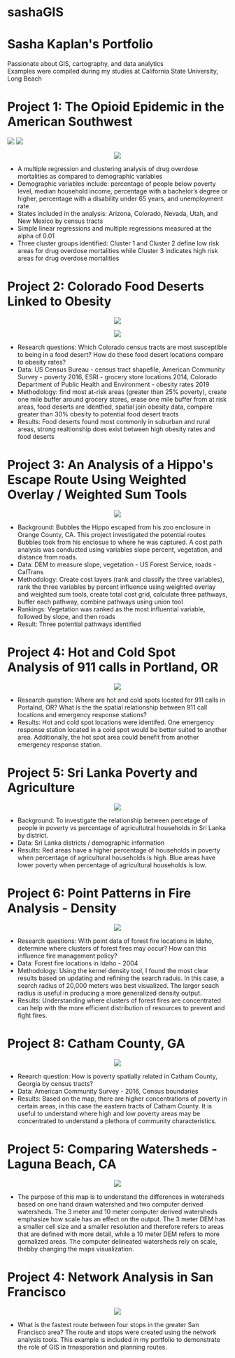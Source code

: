 # sashaGIS
# Sasha Kaplan's Portfolio
Passionate about GIS, cartography, and data analytics  
Examples were compiled during my studies at California State University, Long Beach

# Project 1: The Opioid Epidemic in the American Southwest

![](https://user-images.githubusercontent.com/96799772/147707246-0d4d37e7-14c0-4ec9-9c79-8d20c045b259.png) ![](https://user-images.githubusercontent.com/96799772/147708056-3f76574a-a816-4e90-9ddf-356d110d89f6.PNG)

<p align="center">
  <img src="https://user-images.githubusercontent.com/96799772/147713074-d82cc0b0-5e59-40d4-b390-b9d07963ae47.png"/>
</p>

* A multiple regression and clustering analysis of drug overdose mortalities as compared to demographic variables
* Demographic variables include: percentage of people below poverty level, median household income, percentage with a bachelor’s degree or higher, percentage with a disability under 65 years, and unemployment rate
* States included in the analysis: Arizona, Colorado, Nevada, Utah, and New Mexico by census tracts
* Simple linear regressions and multiple regressions measured at the alpha of 0.01
* Three cluster groups identified: Cluster 1 and Cluster 2 define low risk areas for drug overdose mortalities while Cluster 3 indicates high risk areas for drug overdose mortalities

# Project 2: Colorado Food Deserts Linked to Obesity

<p align="center">
  <img src="https://user-images.githubusercontent.com/96799772/147707251-d3bb9e75-d379-49f8-91e5-9cc1ff9fe87a.png"/>
</p>

<p align="center">
  <img src="https://user-images.githubusercontent.com/96799772/147707258-e7b21bc6-fa9d-4623-8049-55cb46ef29a5.png"/>
</p>

* Research questions: Which Colorado census tracts are most susceptible to being in a food desert?  How do these food desert locations compare to obesity rates?
* Data: US Census Bureau - census tract shapefile, American Community Survey - poverty 2016, ESRI - grocery store locations 2014, Colorado Department of Public Health and Environment - obesity rates 2019
* Methodology: find most at-risk areas (greater than 25% poverty), create one mile buffer around grocery stores, erase one mile buffer from at risk areas, food deserts are identfied, spatial join obesity data, compare greater than 30% obesity to potential food desert tracts
* Results: Food deserts found most commonly in suburban and rural areas, strong realtionship does exist between high obesity rates and food deserts

# Project 3: An Analysis of a Hippo's Escape Route Using Weighted Overlay / Weighted Sum Tools

<p align="center">
  <img src="https://user-images.githubusercontent.com/96799772/147782996-c766b136-39ad-4999-8032-1c34c7723790.png"/>
</p>

* Background: Bubbles the Hippo escaped from his zoo enclosure in Orange County, CA.  This project investigated the potential routes Bubbles took from his enclosue to where he was captured.  A cost path analysis was conducted using variables slope percent, vegetation, and distance from roads.
* Data: DEM to measure slope, vegetation - US Forest Service, roads -  CalTrans
* Methodology: Create cost layers (rank and classify the three variables), rank the three variables by percent influence using weighted overlay and weighted sum tools, create total cost grid, calculate three pathways, buffer each pathway, combine pathways using union tool
* Rankings: Vegetation was ranked as the most influential variable, followed by slope, and then roads
* Result: Three potential pathways identified

# Project 4: Hot and Cold Spot Analysis of 911 calls in Portland, OR

<p align="center">
  <img src="https://user-images.githubusercontent.com/96799772/147711658-d55774f1-f6fd-4e1e-a2a0-adccc2020744.png"/>
</p>

* Research question: Where are hot and cold spots located for 911 calls in Portalnd, OR?  What is the the spatial relationship between 911 call locations and emergency response stations?
* Results: Hot and cold spot locations were identifed.  One emergency response station located in a cold spot would be better suited to another area.  Additionally, the hot spot area could benefit from another emergency response station.

# Project 5: Sri Lanka Poverty and Agriculture

<p align="center">
  <img src="https://user-images.githubusercontent.com/96799772/147786325-8d1d9dee-20b4-426e-9cfd-5788475ea524.png"/>
</p>

* Background:  To investigate the relationship between percetage of people in poverty vs percentage of agricultutral households in Sri Lanka by district.
* Data: Sri Lanka districts / demographic information
* Results: Red areas have a higher percentage of households in poverty when percentage of agricultural households is high.  Blue areas have lower poverty when percentage of agricultural households is low. 

# Project 6: Point Patterns in Fire Analysis - Density

<p align="center">
  <img src="https://user-images.githubusercontent.com/96799772/147786409-dd872714-8c7f-43b4-b65a-d28208a4d579.png"/>
</p>

* Research questions: With point data of forest fire locations in Idaho, determine where clusters of forest fires may occur?  How can this influence fire management policy?
* Data: Forest fire locations in Idaho - 2004
* Methodology: Using the kernel density tool, I found the most clear results based on updating and refining the search raduis.  In this case, a search radius of 20,000 meters was best visualized.  The larger seach radius is useful in producing a more generalized density output.
* Results: Understanding where clusters of forest fires are concentrated can help with the more efficient distribution of resources to prevent and fight fires.

# Project 8: Catham County, GA

<p align="center">
  <img src="https://user-images.githubusercontent.com/96799772/147786343-f85a6cf0-c8d0-42ab-8ee9-7eecdf204ef6.jpg"/>
</p>

* Reearch question: How is poverty spatially related in Catham County, Georgia by census tracts?
* Data: American Community Survey - 2016, Census boundaries
* Results: Based on the map, there are higher concentrations of poverty in certain areas, in this case the eastern tracts of Catham County.  It is useful to understand where high and low poverty areas may be concentrated to understand a plethora of community characteristics.

# Project 5: Comparing Watersheds - Laguna Beach, CA

<p align="center">
  <img src="https://user-images.githubusercontent.com/96799772/147785424-ff23e2f2-c70d-428b-bfc7-d3e3c2399544.png"/>
</p>

* The purpose of this map is to understand the differences in watersheds based on one hand drawn watershed and two computer derived watersheds.  The 3 meter and 10 meter computer derived watersheds emphasize how scale has an effect on the output.  The 3 meter DEM has a smaller cell size and a smaller resolution and therefore refers to areas that are defined with more detail, while a 10 meter DEM refers to more gernalized areas.  The computer delineated watersheds rely on scale, thebby changing the maps visualization.  


# Project 4: Network Analysis in San Francisco

<p align="center">
  <img src="https://user-images.githubusercontent.com/96799772/147711093-6eaae2f3-f674-4469-bcb1-58d970fb9ad3.png"/>
</p>

* What is the fastest route between four stops in the greater San Francisco area?  The route and stops were created using the network analysis tools.  This example is included in my portfolio to demonstrate the role of GIS in trnasporation and planning routes.



